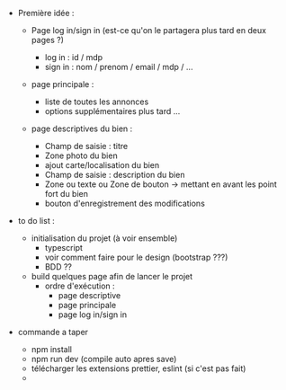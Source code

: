 - Première idée :

  - Page log in/sign in (est-ce qu'on le partagera plus tard en deux pages ?)
    - log in : id / mdp
    - sign in : nom / prenom / email / mdp / ...
  - page principale :

    - liste de toutes les annonces
    - options supplémentaires plus tard ...

  - page descriptives du bien :
    - Champ de saisie : titre
    - Zone photo du bien
    - ajout carte/localisation du bien
    - Champ de saisie : description du bien
    - Zone ou texte ou Zone de bouton -> mettant en avant les point fort du bien
    - bouton d'enregistrement des modifications

- to do list :
  - initialisation du projet (à voir ensemble)
    - typescript
    - voir comment faire pour le design (bootstrap ???)
    - BDD ??
  - build quelques page afin de lancer le projet
    - ordre d'exécution :
      - page descriptive
      - page principale
      - page log in/sign in

- commande a taper
  - npm install
  - npm run dev (compile auto apres save)
  - télécharger les extensions prettier, eslint (si c'est pas fait)
  - 
